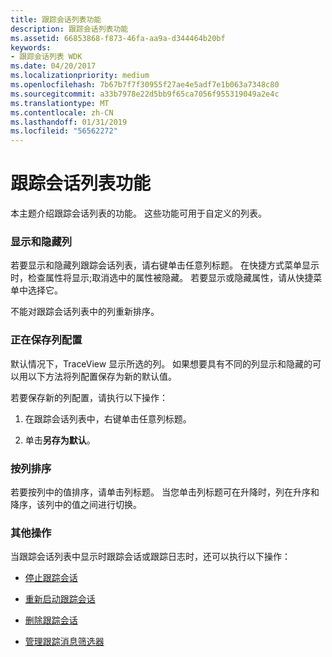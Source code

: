 ```yaml
---
title: 跟踪会话列表功能
description: 跟踪会话列表功能
ms.assetid: 66853868-f873-46fa-aa9a-d344464b20bf
keywords:
- 跟踪会话列表 WDK
ms.date: 04/20/2017
ms.localizationpriority: medium
ms.openlocfilehash: 7b67b7f7f30955f27ae4e5adf7e1b063a7348c80
ms.sourcegitcommit: a33b7978e22d5bb9f65ca7056f955319049a2e4c
ms.translationtype: MT
ms.contentlocale: zh-CN
ms.lasthandoff: 01/31/2019
ms.locfileid: "56562272"
---
```

# <a name="trace-session-list-features"></a>跟踪会话列表功能


本主题介绍跟踪会话列表的功能。 这些功能可用于自定义的列表。

### <a name="span-iddisplayingandhidingcolumnsspanspan-iddisplayingandhidingcolumnsspandisplaying-and-hiding-columns"></a><span id="displaying_and_hiding_columns"></span><span id="DISPLAYING_AND_HIDING_COLUMNS"></span>显示和隐藏列

若要显示和隐藏列跟踪会话列表，请右键单击任意列标题。 在快捷方式菜单显示时，检查属性将显示;取消选中的属性被隐藏。 若要显示或隐藏属性，请从快捷菜单中选择它。

不能对跟踪会话列表中的列重新排序。

### <a name="span-idsavingthecolumnconfigurationspanspan-idsavingthecolumnconfigurationspansaving-the-column-configuration"></a><span id="saving_the_column_configuration"></span><span id="SAVING_THE_COLUMN_CONFIGURATION"></span>正在保存列配置

默认情况下，TraceView 显示所选的列。 如果想要具有不同的列显示和隐藏的可以用以下方法将列配置保存为新的默认值。

若要保存新的列配置，请执行以下操作：

1.  在跟踪会话列表中，右键单击任意列标题。

2.  单击**另存为默认**。

### <a name="span-idsortingbycolumnspanspan-idsortingbycolumnspansorting-by-column"></a><span id="sorting_by_column"></span><span id="SORTING_BY_COLUMN"></span>按列排序

若要按列中的值排序，请单击列标题。 当您单击列标题可在升降时，列在升序和降序，该列中的值之间进行切换。

### <a name="span-idotheractionsspanspan-idotheractionsspanother-actions"></a><span id="other_actions"></span><span id="OTHER_ACTIONS"></span>其他操作

当跟踪会话列表中显示时跟踪会话或跟踪日志时，还可以执行以下操作：

-   [停止跟踪会话](stopping-a-trace-session.md)

-   [重新启动跟踪会话](restarting-a-trace-session.md)

-   [删除跟踪会话](removing-a-trace-session.md)

-   [管理跟踪消息筛选器](filtering-trace-messages.md)

 

 





